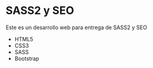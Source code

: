 <h1>SASS2 y SEO</h1>
<p>Este es un desarrollo web para entrega de SASS2 y SEO</p>
<ul>
    <li>HTML5</li>
    <li>CSS3</li>
    <li>SASS</li>
    <li>Bootstrap</li>
</ul>
